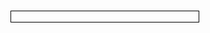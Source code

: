 <object data="https://drive.google.com/uc?export=view&id=1b5FI6hZDUjB9iSaVJyXi3DWXMuN39qhc" type="application/pdf" width="700" height="800" style="border:1px solid black;">
    <embed src="https://drive.google.com/uc?export=view&id=1b5FI6hZDUjB9iSaVJyXi3DWXMuN39qhc">
</object>

